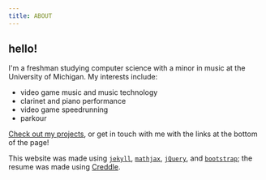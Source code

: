 ```yaml
---
title: ABOUT
---
```

## hello!
I'm a freshman studying computer science with a minor in music at the University of Michigan. My interests include:

* video game music and music technology
* clarinet and piano performance
* video game speedrunning
* parkour

[Check out my projects]({{site.url}}/projects.html), or get in touch with me with the links at the bottom of the page!

This website was made using [`jekyll`](https://jekyllrb.com/), [`mathjax`](https://www.mathjax.org/), [`jQuery`](http://jquery.com), and [`bootstrap`](http://getbootstrap.com/); the resume was made using [Creddle](http://creddle.io).
